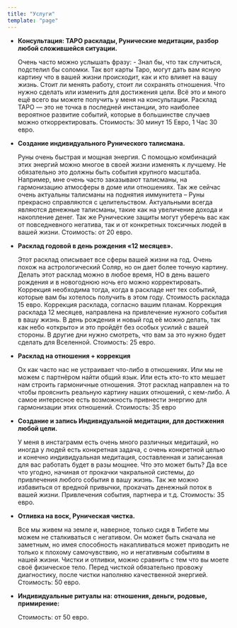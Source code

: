 ```yaml
---
title: "Услуги"
template: "page"
---
```


+ **Консультация: ТАРО расклады, Рунические медитации, разбор любой сложившейся ситуации.**

    Очень часто можно услышать фразу: - Знал бы, что так случиться, подстелил бы соломки. Так вот карты Таро, могут дать вам ясную картину что в вашей жизни происходит, как и кто влияет на вашу жизнь. Стоит ли менять работу, стоит ли сохранять отношения. Что нужно сделать или изменить для достижения цели. Всё это и много ещё всего вы можете получить у меня на консультации.
    Расклад ТАРО — это не точка в последней инстанции, это наиболее вероятное развитие событий, которые в большинстве случаев можно откорректировать.
    Стоимость: 
    30 минут 15 Евро, 1 Час 30 евро.

+ **Создание индивидуального Рунического талисмана.**

    Руны очень быстрая и мощная энергия. С помощью комбинаций этих энергий можно многое в своей жизни изменять к лучшему. Не обязательно это должны быть события крупного масштаба. Например, мне очень часто заказывают талисманы, на гармонизацию атмосферы в доме или отношениях. Так же сейчас очень актуальны талисманы на поднятия иммунитета – Руны прекрасно справляются с целительством.
    Актуальными всегда являются денежные талисманы, такие как на увеличение дохода и накопление денег.
    Так же Рунические защиты могут уберечь вас как от повседневного негатива, так и от конкретных токсичных людей в вашей жизни.
    Стоимость: от 20 евро.

+ **Расклад годовой в день рождения «12 месяцев».**

    Этот расклад описывает все сферы вашей жизни на год. Очень похож на астрологический Соляр, но он дает более точную картину. Делать этот расклад можно в любое время, НО в день вашего рождения и в новогоднюю ночь его можно корректировать. Коррекция необходима тогда, когда в раскладе нет тех событий, которые вам бы хотелось получить в этом году.
    Стоимость расклада
    15 евро.
    Коррекция расклада, согласно вашим планам.
    Коррекция расклада 12 месяцев, направлена на привлечение нужного события в вашу жизнь. В день рождения и новый год её можно делать, так как небо «открыто» и это пройдёт без особых усилий с вашей стороны. В другие дни нужно смотреть, что вам за это нужно будет сделать для Вселенной.
    Стоимость: 25 евро.

+ **Расклад на отношения + коррекция**

    Ох как часто нас не устраивает что-либо в отношениях. Или мы не можем с партнёром найти общий язык. Или есть кто-то кто мешает нам строить гармоничные отношения. Этот расклад направлен на то чтобы прояснить реальную картину наших отношений, с кем-либо. А самое интересное есть возможность привнести энергию для гармонизации этих отношений.
    Стоимость: 35 евро

+ **Создание и запись Индивидуальной медитации, для достижения любой цели.**

    У меня в инстаграмм есть очень много различных медитаций, но иногда у людей есть конкретная задача, с очень конкретной целью и конечно индивидуальная медитация, составленная и записанная для вас работать будет в разы мощнее.
    Что это может быть? Да все что угодно, начиная от прокачки чакральной системы, до привлечения любого события в вашу жизнь. Так же можно избавиться от вредной привычки, прокачать денежный поток в вашей жизни. Привлечения события, партнера и т.д.
    Стоимость: 35 евро.

+ **Отливка на воск, Руническая чистка.**

    Все мы живем на земле и, наверное, только сидя в Тибете мы можем не сталкиваться с негативом. Он может быть сначала не заметным, но имея способность накапливаться может приводить не только к плохому самочувствию, но и негативным событиям в нашей жизни. 
    Чистки и отливки, можно сравнить с тем что вы моете своё физическое тело. 
    Перед чисткой обязательно провожу диагностику, после чистки наполняю качественной энергией.
    Стоимость: 50 евро.

+ **Индивидуальные ритуалы на: отношения, деньги, родовые, примирение:**

    Стоимость: от 50 евро.
